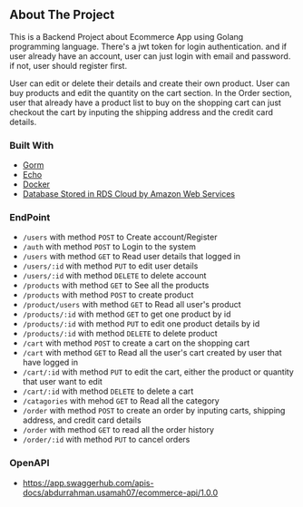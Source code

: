 ## About The Project
This is a Backend Project about Ecommerce App using Golang programming language.
There's a jwt token for login authentication. and if user already have an account, user can just login with email and password. if not, user should register first.

User can edit or delete their details and create their own product.
User can buy products and edit the quantity on the cart section.
In the Order section, user that already have a product list to buy on the shopping cart can just checkout the cart by inputing the shipping address and the credit card details.


### Built With
* [Gorm](https://gorm.io/)
* [Echo](https://echo.labstack.com/)
* [Docker](https://www.docker.com/)
* [Database Stored in RDS Cloud by Amazon Web Services](https://aws.amazon.com/id/?nc2=h_lg)

### EndPoint
* `/users` with method `POST` to Create account/Register
* `/auth` with method `POST` to Login to the system
* `/users` with method `GET` to Read user details that logged in
* `/users/:id` with method `PUT` to edit user details
* `/users/:id` with method `DELETE` to delete account
* `/products` with method `GET` to See all the products
* `/products` with method `POST` to create product
* `/product/users` with method `GET` to Read all user's product
* `/products/:id` with method `GET` to get one product by id
* `/products/:id` with method `PUT` to edit one product details by id
* `/products/:id` with method `DELETE` to delete product
* `/cart` with method `POST` to create a cart on the shopping cart
* `/cart` with method `GET` to Read all the user's cart created by user that have logged in
* `/cart/:id` with method `PUT` to edit the cart, either the product or quantity that user want to edit
* `/cart/:id` with method `DELETE` to delete a cart
* `/catagories` with mehod `GET` to Read all the category
* `/order` with method `POST` to create an order by inputing carts, shipping address, and credit card details
* `/order` with method `GET` to read all the order history
* `/order/:id` with method `PUT` to cancel orders

### OpenAPI
* https://app.swaggerhub.com/apis-docs/abdurrahman.usamah07/ecommerce-api/1.0.0